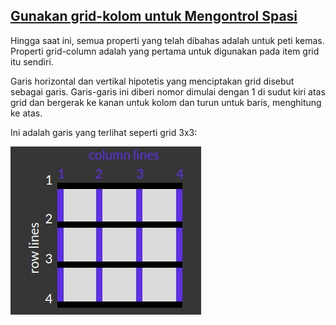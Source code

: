 ## [Gunakan grid-kolom untuk Mengontrol Spasi](https://learn.freecodecamp.org/responsive-web-design/css-grid/use-grid-column-to-control-spacing)

Hingga saat ini, semua properti yang telah dibahas adalah untuk peti kemas. Properti grid-column adalah yang pertama untuk digunakan pada item grid itu sendiri.



Garis horizontal dan vertikal hipotetis yang menciptakan grid disebut sebagai garis. Garis-garis ini diberi nomor dimulai dengan 1 di sudut kiri atas grid dan bergerak ke kanan untuk kolom dan turun untuk baris, menghitung ke atas.



Ini adalah garis yang terlihat seperti grid 3x3:

![](/assets/000000.jpg)



